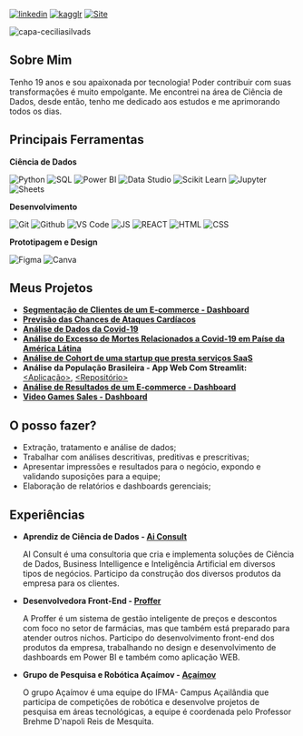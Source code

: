 [![linkedin](https://img.shields.io/badge/LinkedIn-Cecília%20Silva-FD9089.svg?style=for-the-badge&logo=linkedin)](https://www.linkedin.com/in/ceciliasilvads/)
[![kagglr](https://img.shields.io/badge/Kaggle-Cecília%20Silva-FD9089.svg?style=for-the-badge&logo=Kaggle)](https://www.kaggle.com/cecliasdesouza)
[![Site](https://img.shields.io/badge/site-portifólio-FD9089.svg?style=for-the-badge&logo=GoogleChrome&logoColor=white)](https://cecilia-silva.vercel.app)

![capa-ceciliasilvads](https://github.com/ceciliasilvads/portifolio/blob/main/capa%20(2).png)

## Sobre Mim
  Tenho 19 anos e sou apaixonada por tecnologia! Poder contribuir com suas transformações é muito empolgante. Me encontrei na área de Ciência de Dados, desde então, tenho me dedicado aos estudos e me aprimorando todos os dias.

## Principais Ferramentas

**Ciência de Dados**

![Python](https://img.shields.io/badge/-Python-black?style=flat-square&logo=Python)
![SQL](https://img.shields.io/badge/-PostgreSQL-black?style=flat-square&logo=PostgreSQL)
![Power BI](https://img.shields.io/badge/-Power%20BI-black?style=flat-square&logo=Power-BI)
![Data Studio](https://img.shields.io/badge/-Data%20Studio-black?style=flat-square&logo=google)
![Scikit Learn](https://img.shields.io/badge/-Scikit%20Learn-black?style=flat-square&logo=scikit-learn)
![Jupyter](https://img.shields.io/badge/-Jupyter-black?style=flat-square&logo=Jupyter)
![Sheets](https://img.shields.io/badge/-Sheets-black?logoColor=green&style=flat-square&logo=MicrosoftExcel)

**Desenvolvimento**

![Git](https://img.shields.io/badge/-Git-black?style=flat-square&logo=Git)
![Github](https://img.shields.io/badge/-Github-black?style=flat-square&logo=Github)
![VS Code](https://img.shields.io/badge/-VS%20Code-black?logoColor=blue&style=flat-square&logo=visual-studio-code)
![JS](https://img.shields.io/badge/-Java%20Script-black?style=flat-square&logo=javascript)
![REACT](https://img.shields.io/badge/-React%20JS-black?style=flat-square&logo=react)
![HTML](https://img.shields.io/badge/-HTML5-black?style=flat-square&logo=html5)
![CSS](https://img.shields.io/badge/-CSS-black?logoColor=blue&style=flat-square&logo=css3)

**Prototipagem e Design**

![Figma](https://img.shields.io/badge/-Figma-black?style=flat-square&logo=Figma)
![Canva](https://img.shields.io/badge/-Canva-black?style=flat-square&logo=Canva)

## Meus Projetos

- [**Segmentação de Clientes de um E-commerce - Dashboard**](https://datastudio.google.com/s/jGVoojWvRsE)
- [**Previsão das Chances de Ataques Cardíacos**](https://github.com/ceciliasilvads/portifolio/blob/main/ML-Chances%20de%20Ataque%20Card%C3%ADaco/chances_ataque_cardiaco.ipynb)
- [**Análise de Dados da Covid-19**](https://github.com/ceciliasilvads/analises_covid19)
- [**Análise do Excesso de Mortes Relacionados a Covid-19 em Paíse da América Látina**](https://docs.google.com/spreadsheets/d/1yBOSTk6jpdjkvEndQRCAgj81SnJ_q-6PYMokf9dpUAk/edit?usp=sharing)
- [**Análise de Cohort de uma startup que presta serviços SaaS**](https://docs.google.com/spreadsheets/d/1K6JHnpDFap-Hdi22aaH7Q4dwRn0rU0HZWKGvcs2j3_M/edit?usp=sharing)
- **Análise da População Brasileira - App Web Com Streamlit:** [<Aplicação>](https://share.streamlit.io/ceciliasilvads/webapp_regioes/main/main.py), [<Repositório>](https://github.com/ceciliasilvads/webapp_regioes) 
- [**Análise de Resultados de um E-commerce - Dashboard**](https://datastudio.google.com/reporting/6f300a2e-73b4-4e44-8563-e576e21d7e26)
- [**Video Games Sales - Dashboard**](https://datastudio.google.com/u/0/reporting/6a336f1e-e318-43b2-9b48-a6a93ddac672/page/3hNXC)

## O posso fazer?

- Extração, tratamento e análise de dados;
- Trabalhar com análises descritivas, preditivas e prescritivas;
- Apresentar impressões e resultados para o negócio, expondo e validando suposições para a equipe;
- Elaboração de relatórios e dashboards gerenciais;

## Experiências

 - **Aprendiz de Ciência de Dados - [Ai Consult](https://www.linkedin.com/company/ai-consult/)**
 		 
     AI Consult é uma consultoria que cria e implementa soluções de Ciência de Dados, Business Intelligence e Inteligência Artificial em diversos tipos de negócios. Participo da construção dos diversos produtos da empresa para os clientes.

- **Desenvolvedora Front-End - [Proffer](https://www.linkedin.com/company/proffer-ai/)**
		
    A Proffer é um sistema de gestão inteligente de preços e descontos com foco no setor de farmácias, mas que também está preparado para atender outros nichos. Participo do desenvolvimento front-end dos produtos da empresa, trabalhando no design e desenvolvimento de dashboards em Power BI e também como aplicação WEB.

- **Grupo de Pesquisa e Robótica Açaímov - [Açaímov](https://www.instagram.com/acaimov.ifma/)**
		
    O grupo Açaímov é uma equipe do IFMA- Campus Açailândia que participa de competições de robótica e desenvolve projetos de pesquisa em áreas tecnológicas, a equipe é coordenada pelo Professor Brehme D'napoli Reis de Mesquita.
